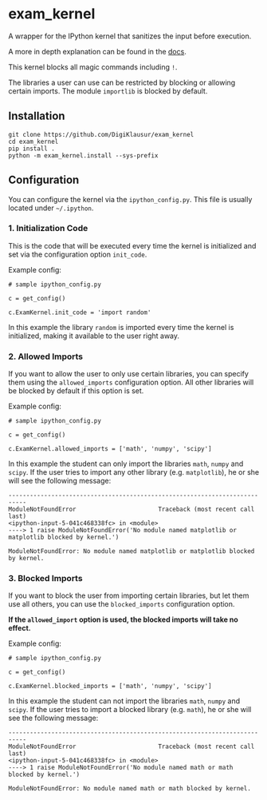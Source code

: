 # exam_kernel

A wrapper for the IPython kernel that sanitizes the input before execution.

A more in depth explanation can be found in the [docs](digiklausur.github.io/exam_kernel).

This kernel blocks all magic commands including ```!```.

The libraries a user can use can be restricted by blocking or allowing certain imports. The module ```importlib``` is blocked by default.

## Installation

```
git clone https://github.com/DigiKlausur/exam_kernel
cd exam_kernel
pip install .
python -m exam_kernel.install --sys-prefix
```

## Configuration

You can configure the kernel via the ```ipython_config.py```.
This file is usually located under ```~/.ipython```.

### 1. Initialization Code

This is the code that will be executed every time the kernel is initialized and set via the configuration option ```init_code```.

Example config:

```
# sample ipython_config.py

c = get_config()

c.ExamKernel.init_code = 'import random'
```

In this example the library ```random``` is imported every time the kernel is initialized, making it available to the user right away.

### 2. Allowed Imports

If you want to allow the user to only use certain libraries, you can specify them using the ```allowed_imports``` configuration option. All other libraries will be blocked by default if this option is set.

Example config:

```
# sample ipython_config.py

c = get_config()

c.ExamKernel.allowed_imports = ['math', 'numpy', 'scipy']
```

In this example the student can only import the libraries ```math```, ```numpy``` and ```scipy```. If the user tries to import any other library (e.g. ```matplotlib```), he or she will see the following message:

```
---------------------------------------------------------------------------
ModuleNotFoundError                       Traceback (most recent call last)
<ipython-input-5-041c468338fc> in <module>
----> 1 raise ModuleNotFoundError('No module named matplotlib or matplotlib blocked by kernel.')

ModuleNotFoundError: No module named matplotlib or matplotlib blocked by kernel.
```

### 3. Blocked Imports

If you want to block the user from importing certain libraries, but let them use all others, you can use the ```blocked_imports``` configuration option. 

**If the ```allowed_import``` option is used, the blocked imports will take no effect.**

Example config:

```
# sample ipython_config.py

c = get_config()

c.ExamKernel.blocked_imports = ['math', 'numpy', 'scipy']
```

In this example the student can not import the libraries ```math```, ```numpy``` and ```scipy```. If the user tries to import a blocked library (e.g. ```math```), he or she will see the following message:

```
---------------------------------------------------------------------------
ModuleNotFoundError                       Traceback (most recent call last)
<ipython-input-5-041c468338fc> in <module>
----> 1 raise ModuleNotFoundError('No module named math or math blocked by kernel.')

ModuleNotFoundError: No module named math or math blocked by kernel.
```
